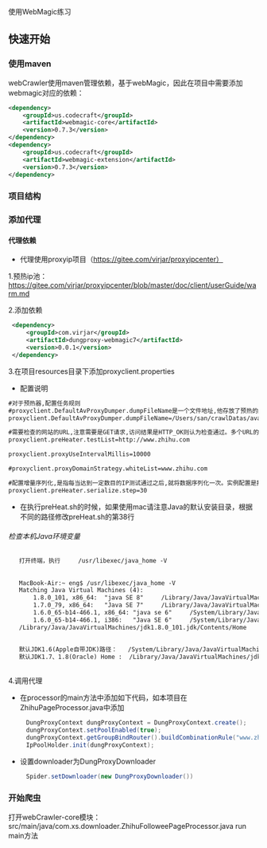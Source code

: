 使用WebMagic练习

## 快速开始

### 使用maven
webCrawler使用maven管理依赖，基于webMagic，因此在项目中需要添加webmagic对应的依赖：

```xml
<dependency>
    <groupId>us.codecraft</groupId>
    <artifactId>webmagic-core</artifactId>
    <version>0.7.3</version>
</dependency>
<dependency>
    <groupId>us.codecraft</groupId>
    <artifactId>webmagic-extension</artifactId>
    <version>0.7.3</version>
</dependency>
```

### 项目结构

### 添加代理

#### 代理依赖
   * 代理使用proxyip项目（https://gitee.com/virjar/proxyipcenter）
   
   1.预热ip池：https://gitee.com/virjar/proxyipcenter/blob/master/doc/client/userGuide/warm.md
   
   2.添加依赖
   ```xml
    <dependency>
        <groupId>com.virjar</groupId>
        <artifactId>dungproxy-webmagic7</artifactId>
        <version>0.0.1</version>
    </dependency>
   ```
   3.在项目resources目录下添加proxyclient.properties
   * 配置说明
   ```xml
   #对于预热器,配置任务规则
   #proxyclient.DefaultAvProxyDumper.dumpFileName是一个文件地址,他存放了预热的结果,也就是可用IP缓存
   proxyclient.DefaultAvProxyDumper.dumpFileName=/Users/san/crawlDatas/availableProxy.json
   
   #需要检查的网站的URL,注意需要是GET请求,访问结果是HTTP_OK则认为检查通过。多个URL的话,逗号分割即可如:http://www.baidu.com,https://www.douban.com/group/explore
   proxyclient.preHeater.testList=http://www.zhihu.com
   
   proxyclient.proxyUseIntervalMillis=10000
   
   #proxyclient.proxyDomainStrategy.whiteList=www.zhihu.com
   
   #配置增量序列化,是指每当达到一定数目的IP测试通过之后,就将数据序列化一次。实例配置是指,每当30个IP测试通过,就将数据写入到proxyclient.DefaultAvProxyDumper.dumpFileName
   proxyclient.preHeater.serialize.step=30
   ```
   * 在执行preHeat.sh的时候，如果使用mac请注意Java的默认安装目录，根据不同的路径修改preHeat.sh的第38行
   ###### 检查本机Java环境变量
   ```xml
      打开终端，执行     /usr/libexec/java_home -V
      
      
      MacBook-Air:~ eng$ /usr/libexec/java_home -V
      Matching Java Virtual Machines (4):
          1.8.0_101, x86_64:  "java SE 8"     /Library/Java/JavaVirtualMachines/jdk1.8.0_101.jdk/Contents/Home
          1.7.0_79, x86_64:   "Java SE 7"     /Library/Java/JavaVirtualMachines/jdk1.7.0_79.jdk/Contents/Home
          1.6.0_65-b14-466.1, x86_64: "java se 6"     /System/Library/Java/JavaVirtualMachines/1.6.0.jdk/Contents/Home
          1.6.0_65-b14-466.1, i386:   "Java SE 6"     /System/Library/Java/JavaVirtualMachines/1.6.0.jdk/Contents/Home
      /Library/Java/JavaVirtualMachines/jdk1.8.0_101.jdk/Contents/Home
      
      
      默认JDK1.6(Apple自带JDK)路径：   /System/Library/Java/JavaVirtualMachines/1.6.0.jdk/Contents/Home，修改38行为JAVA_HOME=/System/Library/Frameworks/JavaVM.framework/Versions/${JAVA_VERSION}/Home
      默认JDK1.7、1.8(Oracle) Home :  /Library/Java/JavaVirtualMachines/jdk1.8.0_101.jdk/Contents/Home，修改38行为JAVA_HOME=/Library/Frameworks/JavaVM.framework/Versions/${JAVA_VERSION}/Home
      
   ```
   4.调用代理
   * 在processor的main方法中添加如下代码，如本项目在 ZhihuPageProcessor.java中添加
   ```java
        DungProxyContext dungProxyContext = DungProxyContext.create();
        dungProxyContext.setPoolEnabled(true);
        dungProxyContext.getGroupBindRouter().buildCombinationRule("www.zhihu.com:.*zhihu.*");
        IpPoolHolder.init(dungProxyContext);
   ```
   * 设置downloader为DungProxyDownloader
   ```java
        Spider.setDownloader(new DungProxyDownloader())
   ```
### 开始爬虫
打开webCrawler-core模块：src/main/java/com.xs.downloader.ZhihuFolloweePageProcessor.java
run main方法





